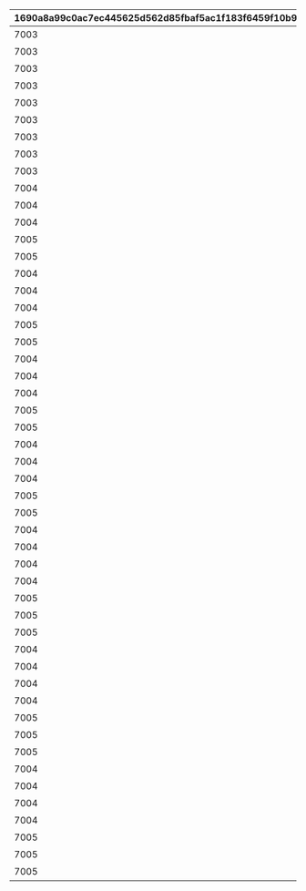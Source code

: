 |1690a8a99c0ac7ec445625d562d85fbaf5ac1f183f6459f10b97881d9fec9565|24408a0d2276861ededc96d225f0c333c949aa5f44f9f65794a5ef235f8bada8|650e63d5e7c5eefb6fe81c99e086b817e99912cbc8fd470071bbcdc9fd340963|49f37dd8b54a85e76bcaf667008e1c4eedf96c8fd0c73a2b5cb82c39cab9a68b|318485a9f042d1dca8348b0da9041d100406125c994a7ee16b8bc0ae21131064|ca32b1576065d5f944916819a3b79f02cf49c703d859356e5e7b719d449d7d84|a399c32365e86f00e67aa4129507e89b9b18b5873d0f40d70a03578a62f05c4b|2ce3488ce545733147a9ad5d3c5e63720330f65d43e7737984a51d3b3779fee1|7e7dd7bcb2e3e0f3e5aba8cba501521c8c1de2b55b3296f442b86bc001b9514b|c75567e6930735766b5ffdb1f208cab75262e4f106c30a7e209eda27efefdf60|56fff89a1ceccbbc8ba002505eeecfbfff3d7ebafe1cfcba585d1b395aa30784|6ec23e48ce73e329121c9c19fd6800ce10a812839a3db3fb682c80306eb84a24|
| --- | --- | --- | --- | --- | --- | --- | --- | --- | --- | --- | --- |
|7003|1|10|1000|1回バトルしよう|0|2022/12/16 12:00:00|0|2022/12/23 11:59:59|31000101|31000101|3|
|7003|5|10|1000|5回バトルしよう|0|2022/12/16 12:00:00|0|2022/12/23 11:59:59|31000102|31000102|3|
|7003|10|10|1000|10回バトルしよう|0|2022/12/16 12:00:00|0|2022/12/23 11:59:59|31000103|31000103|3|
|7003|15|10|1000|15回バトルしよう|0|2022/12/16 12:00:00|0|2022/12/23 11:59:59|31000104|31000104|3|
|7003|20|10|1000|20回バトルしよう|0|2022/12/16 12:00:00|0|2022/12/23 11:59:59|31000105|31000105|3|
|7003|25|10|1000|25回バトルしよう|0|2022/12/16 12:00:00|0|2022/12/23 11:59:59|31000106|31000106|3|
|7003|30|10|1000|30回バトルしよう|0|2022/12/16 12:00:00|0|2022/12/23 11:59:59|31000107|31000107|3|
|7003|35|10|1000|35回バトルしよう|0|2022/12/16 12:00:00|0|2022/12/23 11:59:59|31000108|31000108|3|
|7003|40|10|1000|40回バトルしよう|0|2022/12/16 12:00:00|0|2022/12/23 11:59:59|31000109|31000109|3|
|7004|5000000|10|1001|黒の王ジャバウォックに累積500万ダメージ与えよう|0|2022/12/16 12:00:00|3001|2022/12/23 11:59:59|31001101|31001101|3|
|7004|7500000|10|1001|黒の王ジャバウォックに累積750万ダメージ与えよう|0|2022/12/16 12:00:00|3001|2022/12/23 11:59:59|31001102|31001102|3|
|7004|10000000|10|1001|黒の王ジャバウォックに累積1000万ダメージ与えよう|0|2022/12/16 12:00:00|3001|2022/12/23 11:59:59|31001103|31001103|3|
|7005|1|11|1001|黒の王ジャバウォックに1度のバトルで250万ダメージ与えよう|2500000|2022/12/16 12:00:00|3001|2022/12/23 11:59:59|31001111|31001111|3|
|7005|1|11|1001|黒の王ジャバウォックに1度のバトルで500万ダメージ与えよう|5000000|2022/12/16 12:00:00|3001|2022/12/23 11:59:59|31001112|31001112|3|
|7004|5000000|20|1001|暴走のイノセントボウに累積500万ダメージ与えよう|0|2022/12/16 12:00:00|3002|2022/12/23 11:59:59|31001201|31001201|3|
|7004|7500000|20|1001|暴走のイノセントボウに累積750万ダメージ与えよう|0|2022/12/16 12:00:00|3002|2022/12/23 11:59:59|31001202|31001202|3|
|7004|10000000|20|1001|暴走のイノセントボウに累積1000万ダメージ与えよう|0|2022/12/16 12:00:00|3002|2022/12/23 11:59:59|31001203|31001203|3|
|7005|1|21|1001|暴走のイノセントボウに1度のバトルで250万ダメージ与えよう|2500000|2022/12/16 12:00:00|3002|2022/12/23 11:59:59|31001211|31001211|3|
|7005|1|21|1001|暴走のイノセントボウに1度のバトルで500万ダメージ与えよう|5000000|2022/12/16 12:00:00|3002|2022/12/23 11:59:59|31001212|31001212|3|
|7004|5000000|30|1001|ファントムバロンに累積500万ダメージ与えよう|0|2022/12/16 12:00:00|3003|2022/12/23 11:59:59|31001301|31001301|3|
|7004|7500000|30|1001|ファントムバロンに累積750万ダメージ与えよう|0|2022/12/16 12:00:00|3003|2022/12/23 11:59:59|31001302|31001302|3|
|7004|10000000|30|1001|ファントムバロンに累積1000万ダメージ与えよう|0|2022/12/16 12:00:00|3003|2022/12/23 11:59:59|31001303|31001303|3|
|7005|1|31|1001|ファントムバロンに1度のバトルで250万ダメージ与えよう|2500000|2022/12/16 12:00:00|3003|2022/12/23 11:59:59|31001311|31001311|3|
|7005|1|31|1001|ファントムバロンに1度のバトルで500万ダメージ与えよう|5000000|2022/12/16 12:00:00|3003|2022/12/23 11:59:59|31001312|31001312|3|
|7004|5000000|40|1001|テンタパスに累積500万ダメージ与えよう|0|2022/12/16 12:00:00|3004|2022/12/23 11:59:59|31001401|31001401|3|
|7004|7500000|40|1001|テンタパスに累積750万ダメージ与えよう|0|2022/12/16 12:00:00|3004|2022/12/23 11:59:59|31001402|31001402|3|
|7004|10000000|40|1001|テンタパスに累積1000万ダメージ与えよう|0|2022/12/16 12:00:00|3004|2022/12/23 11:59:59|31001403|31001403|3|
|7005|1|41|1001|テンタパスに1度のバトルで250万ダメージ与えよう|2500000|2022/12/16 12:00:00|3004|2022/12/23 11:59:59|31001411|31001411|3|
|7005|1|41|1001|テンタパスに1度のバトルで500万ダメージ与えよう|5000000|2022/12/16 12:00:00|3004|2022/12/23 11:59:59|31001412|31001412|3|
|7004|5000000|10|1002|ゴウシンに累積500万ダメージ与えよう|0|2022/12/16 12:00:00|3005|2022/12/23 11:59:59|31002101|31002101|3|
|7004|7500000|10|1002|ゴウシンに累積750万ダメージ与えよう|0|2022/12/16 12:00:00|3005|2022/12/23 11:59:59|31002102|31002102|3|
|7004|10000000|10|1002|ゴウシンに累積1000万ダメージ与えよう|0|2022/12/16 12:00:00|3005|2022/12/23 11:59:59|31002103|31002103|3|
|7004|110000000|10|1002|ゴウシンに累積1億1000万ダメージ与えよう|0|2022/12/16 12:00:00|3005|2022/12/23 11:59:59|31002104|31002104|3|
|7005|1|11|1002|ゴウシンに1度のバトルで250万ダメージ与えよう|2500000|2022/12/16 12:00:00|3005|2022/12/23 11:59:59|31002111|31002111|3|
|7005|1|11|1002|ゴウシンに1度のバトルで500万ダメージ与えよう|5000000|2022/12/16 12:00:00|3005|2022/12/23 11:59:59|31002112|31002112|3|
|7005|1|11|1002|ゴウシンに1度のバトルで2200万ダメージ与えよう|22000000|2022/12/16 12:00:00|3005|2022/12/23 11:59:59|31002113|31002113|3|
|7004|5000000|10|1003|アルマ＆オラムに累積500万ダメージ与えよう|0|2022/12/16 12:00:00|3006|2022/12/23 11:59:59|31003101|31003101|3|
|7004|7500000|10|1003|アルマ＆オラムに累積750万ダメージ与えよう|0|2022/12/16 12:00:00|3006|2022/12/23 11:59:59|31003102|31003102|3|
|7004|10000000|10|1003|アルマ＆オラムに累積1000万ダメージ与えよう|0|2022/12/16 12:00:00|3006|2022/12/23 11:59:59|31003103|31003103|3|
|7004|100000000|10|1003|アルマ＆オラムに累積1億ダメージ与えよう|0|2022/12/16 12:00:00|3006|2022/12/23 11:59:59|31003104|31003104|3|
|7005|1|11|1003|アルマ＆オラムに1度のバトルで250万ダメージ与えよう|2500000|2022/12/16 12:00:00|3006|2022/12/23 11:59:59|31003111|31003111|3|
|7005|1|11|1003|アルマ＆オラムに1度のバトルで500万ダメージ与えよう|5000000|2022/12/16 12:00:00|3006|2022/12/23 11:59:59|31003112|31003112|3|
|7005|1|11|1003|アルマ＆オラムに1度のバトルで2000万ダメージ与えよう|20000000|2022/12/16 12:00:00|3006|2022/12/23 11:59:59|31003113|31003113|3|
|7004|5000000|20|1003|なかよしX＆名もなき芸術に累積500万ダメージ与えよう|0|2022/12/16 12:00:00|3007|2022/12/23 11:59:59|31003201|31003201|3|
|7004|7500000|20|1003|なかよしX＆名もなき芸術に累積750万ダメージ与えよう|0|2022/12/16 12:00:00|3007|2022/12/23 11:59:59|31003202|31003202|3|
|7004|10000000|20|1003|なかよしX＆名もなき芸術に累積1000万ダメージ与えよう|0|2022/12/16 12:00:00|3007|2022/12/23 11:59:59|31003203|31003203|3|
|7004|120000000|20|1003|なかよしX＆名もなき芸術に累積1億2000万ダメージ与えよう|0|2022/12/16 12:00:00|3007|2022/12/23 11:59:59|31003204|31003204|3|
|7005|1|21|1003|なかよしX＆名もなき芸術に1度のバトルで250万ダメージ与えよう|2500000|2022/12/16 12:00:00|3007|2022/12/23 11:59:59|31003211|31003211|3|
|7005|1|21|1003|なかよしX＆名もなき芸術に1度のバトルで500万ダメージ与えよう|5000000|2022/12/16 12:00:00|3007|2022/12/23 11:59:59|31003212|31003212|3|
|7005|1|21|1003|なかよしX＆名もなき芸術に1度のバトルで2400万ダメージ与えよう|24000000|2022/12/16 12:00:00|3007|2022/12/23 11:59:59|31003213|31003213|3|